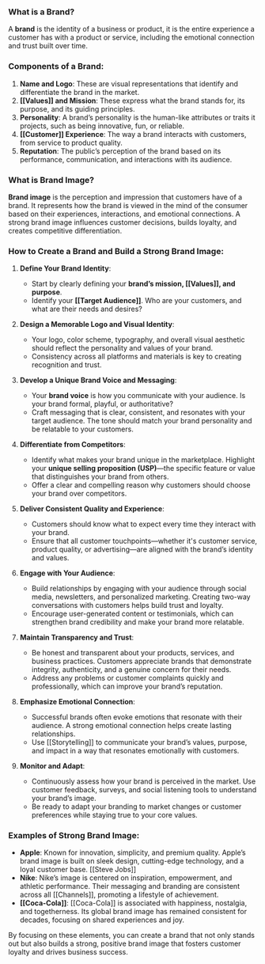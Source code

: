 ### What is a Brand?

A **brand** is the identity of a business or product, it is the entire experience a customer has with a product or service, including the emotional connection and trust built over time.
### Components of a Brand:

1. **Name and Logo**: These are visual representations that identify and differentiate the brand in the market.
2. **[[Values]] and Mission**: These express what the brand stands for, its purpose, and its guiding principles.
3. **Personality**: A brand’s personality is the human-like attributes or traits it projects, such as being innovative, fun, or reliable.
4. **[[Customer]] Experience**: The way a brand interacts with customers, from service to product quality.
5. **Reputation**: The public’s perception of the brand based on its performance, communication, and interactions with its audience.

### What is Brand Image?

**Brand image** is the perception and impression that customers have of a brand. It represents how the brand is viewed in the mind of the consumer based on their experiences, interactions, and emotional connections. A strong brand image influences customer decisions, builds loyalty, and creates competitive differentiation.

### How to Create a Brand and Build a Strong Brand Image:

1. **Define Your Brand Identity**:
   - Start by clearly defining your **brand’s mission, [[Values]], and purpose**. 
   - Identify your **[[Target Audience]]**. Who are your customers, and what are their needs and desires? 
   
1. **Design a Memorable Logo and Visual Identity**:
   - Your logo, color scheme, typography, and overall visual aesthetic should reflect the personality and values of your brand.
   - Consistency across all platforms and materials is key to creating recognition and trust.

2. **Develop a Unique Brand Voice and Messaging**:
   - Your **brand voice** is how you communicate with your audience. Is your brand formal, playful, or authoritative? 
   - Craft messaging that is clear, consistent, and resonates with your target audience. The tone should match your brand personality and be relatable to your customers.

3. **Differentiate from Competitors**:
   - Identify what makes your brand unique in the marketplace. Highlight your **unique selling proposition (USP)**—the specific feature or value that distinguishes your brand from others.
   - Offer a clear and compelling reason why customers should choose your brand over competitors.

4. **Deliver Consistent Quality and Experience**:
   - Customers should know what to expect every time they interact with your brand.
   - Ensure that all customer touchpoints—whether it's customer service, product quality, or advertising—are aligned with the brand’s identity and values.

5. **Engage with Your Audience**:
   - Build relationships by engaging with your audience through social media, newsletters, and personalized marketing. Creating two-way conversations with customers helps build trust and loyalty.
   - Encourage user-generated content or testimonials, which can strengthen brand credibility and make your brand more relatable.

6. **Maintain Transparency and Trust**:
   - Be honest and transparent about your products, services, and business practices. Customers appreciate brands that demonstrate integrity, authenticity, and a genuine concern for their needs.
   - Address any problems or customer complaints quickly and professionally, which can improve your brand’s reputation.

7. **Emphasize Emotional Connection**:
   - Successful brands often evoke emotions that resonate with their audience. A strong emotional connection helps create lasting relationships.
   - Use [[Storytelling]] to communicate your brand’s values, purpose, and impact in a way that resonates emotionally with customers.

8. **Monitor and Adapt**:
   - Continuously assess how your brand is perceived in the market. Use customer feedback, surveys, and social listening tools to understand your brand’s image.
   - Be ready to adapt your branding to market changes or customer preferences while staying true to your core values.

### Examples of Strong Brand Image:

- **Apple**: Known for innovation, simplicity, and premium quality. Apple’s brand image is built on sleek design, cutting-edge technology, and a loyal customer base. [[Steve Jobs]]
- **Nike**: Nike’s image is centered on inspiration, empowerment, and athletic performance. Their messaging and branding are consistent across all [[Channels]], promoting a lifestyle of achievement.
- **[[Coca-Cola]]**: [[Coca-Cola]] is associated with happiness, nostalgia, and togetherness. Its global brand image has remained consistent for decades, focusing on shared experiences and joy.

By focusing on these elements, you can create a brand that not only stands out but also builds a strong, positive brand image that fosters customer loyalty and drives business success.